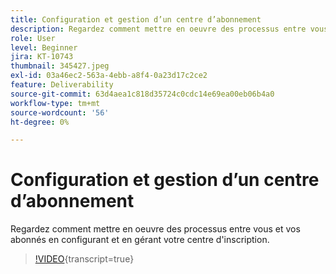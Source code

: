 ```yaml
---
title: Configuration et gestion d’un centre d’abonnement
description: Regardez comment mettre en oeuvre des processus entre vous et vos abonnés en configurant et en gérant votre centre d'inscription.
role: User
level: Beginner
jira: KT-10743
thumbnail: 345427.jpeg
exl-id: 03a46ec2-563a-4ebb-a8f4-0a23d17c2ce2
feature: Deliverability
source-git-commit: 63d4aea1c818d35724c0cdc14e69ea00eb06b4a0
workflow-type: tm+mt
source-wordcount: '56'
ht-degree: 0%

---
```


# Configuration et gestion d’un centre d’abonnement

Regardez comment mettre en oeuvre des processus entre vous et vos abonnés en configurant et en gérant votre centre d&#39;inscription.

>[!VIDEO](https://video.tv.adobe.com/v/345427/?quality=12&learn=on){transcript=true}
